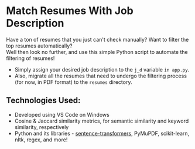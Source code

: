 # Match Resumes With Job Description

Have a ton of resumes that you just can't check manually? Want to filter the top resumes automatically?<br>
Well then look no further, and use this simple Python script to automate the filtering of resumes!

- Simply assign your desired job description to the `j_d` variable `in app.py`.
- Also, migrate all the resumes that need to undergo the filtering process (for now, in PDF format) to the `resumes` directory.

## Technologies Used:
- Developed using VS Code on Windows
- Cosine & Jaccard similarity metrics, for semantic similarity and keyword similarity, respectively
- Python and its libraries - <a href = "https://huggingface.co/sentence-transformers">sentence-transformers</a>, PyMuPDF, scikit-learn, nltk, regex, and more!
